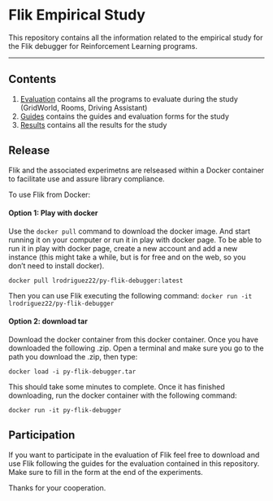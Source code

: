 # Flik Empirical Study

This repository contains all the information related to the empirical study for the Flik debugger for Reinforcement Learning programs.

---

## Contents

1. [Evaluation](./Evaluation) contains all the programs to evaluate during the study (GridWorld, Rooms, Driving Assistant)
2. [Guides](./Guides) contains the guides and evaluation forms for the study
3. [Results](./Results) contains all the results for the study

## Release

Flik and the associated experimetns are relseased within a Docker container to facilitate use and assure library compliance.

To use Flik from Docker:

#### Option 1: Play with docker

Use the ``docker pull`` command to download the docker image. And start running it on your computer or run it in play with docker page. To be able to run it in play with docker page, create a new account and add a new instance (this might take a while, but is for free and on the web, so you don’t need to install docker).

```docker pull lrodriguez22/py-flik-debugger:latest```

Then you can use Flik executing the following command:
```docker run -it lrodriguez22/py-flik-debugger```

#### Option 2: download tar
Download the docker container from this docker container.
Once you have downloaded the following .zip. Open a terminal and make sure you go to the path you download the .zip, then type:

```docker load -i py-flik-debugger.tar```

This should take some minutes to complete. Once it has finished downloading, run the docker container with the following command:

```docker run -it py-flik-debugger```

## Participation

If you want to participate in the evaluation of Flik feel free to download and use Flik following the guides for the evaluation contained in this repository. Make sure to fill in the form at the end of the experiments.

Thanks for your cooperation.
